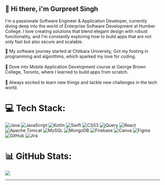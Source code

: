 ## 👋 Hi there, i'm Gurpreet Singh

I'm a passionate Software Engineer & Application Developer, currently diving deep into the world of Enterprise Software Development at Humber College. I love creating solutions that blend elegant design with robust functionality, and I'm constantly exploring how to build apps that are not only fast but also secure and scalable.

 🔭 My software journey started at Chitkara University, Got my footing in programming and algorithms, which sparked my love for coding.</br></br>
 🌱 Dove into Mobile Application Development course at George Brown College, Toronto, where I learned to build apps from scratch.</br></br>
 👯 Always excited to learn new things and tackle new challenges in the tech world.</br>

 
# 💻 Tech Stack:
![Java](https://img.shields.io/badge/java-%23ED8B00.svg?style=for-the-badge&logo=openjdk&logoColor=white) ![JavaScript](https://img.shields.io/badge/javascript-%23323330.svg?style=for-the-badge&logo=javascript&logoColor=%23F7DF1E) ![Kotlin](https://img.shields.io/badge/kotlin-%237F52FF.svg?style=for-the-badge&logo=kotlin&logoColor=white) ![Swift](https://img.shields.io/badge/swift-F54A2A?style=for-the-badge&logo=swift&logoColor=white) ![CSS3](https://img.shields.io/badge/css3-%231572B6.svg?style=for-the-badge&logo=css3&logoColor=white) ![jQuery](https://img.shields.io/badge/jquery-%230769AD.svg?style=for-the-badge&logo=jquery&logoColor=white) ![React](https://img.shields.io/badge/react-%2320232a.svg?style=for-the-badge&logo=react&logoColor=%2361DAFB) ![Apache Tomcat](https://img.shields.io/badge/apache%20tomcat-%23F8DC75.svg?style=for-the-badge&logo=apache-tomcat&logoColor=black) ![MySQL](https://img.shields.io/badge/mysql-4479A1.svg?style=for-the-badge&logo=mysql&logoColor=white) ![MongoDB](https://img.shields.io/badge/MongoDB-%234ea94b.svg?style=for-the-badge&logo=mongodb&logoColor=white) ![Firebase](https://img.shields.io/badge/firebase-a08021?style=for-the-badge&logo=firebase&logoColor=ffcd34) ![Canva](https://img.shields.io/badge/Canva-%2300C4CC.svg?style=for-the-badge&logo=Canva&logoColor=white) ![Figma](https://img.shields.io/badge/figma-%23F24E1E.svg?style=for-the-badge&logo=figma&logoColor=white) ![GitHub](https://img.shields.io/badge/github-%23121011.svg?style=for-the-badge&logo=github&logoColor=white) ![Jira](https://img.shields.io/badge/jira-%230A0FFF.svg?style=for-the-badge&logo=jira&logoColor=white)
# 📊 GitHub Stats:
![](https://github-readme-stats.vercel.app/api/top-langs/?username=Gurpreet-Singh20&theme=dark&hide_border=true&include_all_commits=true&count_private=false&layout=compact)

---
<!--[![](https://visitcount.itsvg.in/api?id=Gurpreet-Singh20&icon=0&color=0)](https://visitcount.itsvg.in)-->

<!-- Proudly created with GPRM ( https://gprm.itsvg.in ) -->
<!--
**Gurpreet-Singh20/Gurpreet-Singh20** is a ✨ _special_ ✨ repository because its `README.md` (this file) appears on your GitHub profile.

Here are some ideas to get you started:

-
- 🤔 I’m looking for help with ...
- 💬 Ask me about ...
- 📫 How to reach me: ...
- 😄 Pronouns: ...
- ⚡ Fun fact: ...


-->
